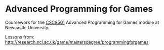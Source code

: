 Advanced Programming for Games
==============================

Coursework for the
[CSC8501](http://www.ncl.ac.uk/module-catalogue/module.php?code=CSC8501)
Advanced Programming for Games module at Newcastle University.

Lessons from:
http://research.ncl.ac.uk/game/mastersdegree/programmingforgames
